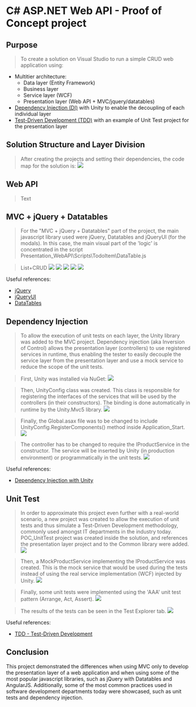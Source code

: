 # C# ASP.NET Web API - Proof of Concept project

## Purpose
> To create a solution on Visual Studio to run a simple CRUD web application using:
 * Multitier architecture:
   * Data layer (Entity Framework)
   * Business layer
   * Service  layer (WCF)
   * Presentation layer (Web API + MVC/jquery/datatables)
 * [Dependency Injection (DI)](#dependency-injection) with Unity to enable the decoupling of each individual layer
 * [Test-Driven Development (TDD)](#unit-test) with an example of Unit Test project for the presentation layer

## Solution Structure and Layer Division
> After creating the projects and setting their dependencies, the code map for the solution is:
![](https://github.com/rembertmagri/web_api/blob/master/images/architecture%20code%20map.png?raw=true)

## Web API
> Text

## MVC + jQuery + Datatables

> For the "MVC + jQuery + Datatables" part of the project, the main javascript library used were jQuery, Datatables and jQueryUI (for the modals). In this case, the main visual part of the 'logic' is concentrated in the script Presentation_WebAPI\Scripts\TodoItem\DataTable.js

> List+CRUD
![](https://github.com/rembertmagri/web_csharp/blob/master/images/jquery_list.png?raw=true)
![](https://github.com/rembertmagri/web_csharp/blob/master/images/jquery_create.png?raw=true)
![](https://github.com/rembertmagri/web_csharp/blob/master/images/jquery_read.png?raw=true)
![](https://github.com/rembertmagri/web_csharp/blob/master/images/jquery_update.png?raw=true)
![](https://github.com/rembertmagri/web_csharp/blob/master/images/jquery_delete.png?raw=true)

Useful references:
* [jQuery](https://jquery.com/)
* [jQueryUI](https://jqueryui.com/)
* [DataTables](https://datatables.net/)

## Dependency Injection

> To allow the execution of unit tests on each layer, the Unity library was added to the MVC project. Dependency injection (aka Inversion of Control) allows the presentation layer (controllers) to use registered services in runtime, thus enabling the tester to easily decouple the service layer from the presentation layer and use a mock service to reduce the scope of the unit tests.

> First, Unity was installed via NuGet:
![](https://github.com/rembertmagri/web_csharp/blob/master/images/unity_nuget.png?raw=true)

> Then, UnityConfig class was created. This class is responsible for registering the interfaces of the services that will be used by the controllers (in their constructors). The binding is done automatically in runtime by the Unity.Mvc5 library.
![](https://github.com/rembertmagri/web_csharp/blob/master/images/unity_config.png?raw=true)

> Finally, the Global.asax file was to be changed to include UnityConfig.RegisterComponents() method inside Application_Start.
![](https://github.com/rembertmagri/web_csharp/blob/master/images/unity_global_asax.png?raw=true)

> The controller has to be changed to require the IProductService in the constructor. The service will be inserted by Unity (in production environment) or programmatically in the unit tests.
![](https://github.com/rembertmagri/web_csharp/blob/master/images/unity_controller.png?raw=true)

Useful references:
* [Dependency Injection with Unity](https://www.c-sharpcorner.com/article/dependency-injection-in-asp-net-mvc-5/)

## Unit Test

> In order to approximate this project even further with a real-world scenario, a new project was created to allow the execution of unit tests and thus simulate a Test-Driven Development methodology, commonly used amongst IT departments in the industry today. POC_UnitTest project was created inside the solution, and references the presentation layer project and to the Common library were added.
![](https://github.com/rembertmagri/web_csharp/blob/master/images/test_references.png?raw=true)

> Then, a MockProductService implementing the IProductService was created. This is the mock service that would be used during the tests instead of using the real service implementation (WCF) injected by Unity.
![](https://github.com/rembertmagri/web_csharp/blob/master/images/test_mock.png?raw=true)

> Finally, some unit tests were implemented using the 'AAA' unit test pattern (Arrange, Act, Assert).
![](https://github.com/rembertmagri/web_csharp/blob/master/images/test_impl.png?raw=true)

> The results of the tests can be seen in the Test Explorer tab.
![](https://github.com/rembertmagri/web_csharp/blob/master/images/test_results.png?raw=true)

Useful references:
* [TDD - Test-Driven Development](https://msdn.microsoft.com/en-us/library/ff847525(v=vs.100).aspx)

## Conclusion

This project demonstrated the differences when using MVC only to develop the presentation layer of a web application and when using some of the most popular javascript libraries, such as jQuery with Datatables and AngularJS. Additionally, some of the most common practices used in software development departments today were showcased, such as unit tests and dependency injection.
